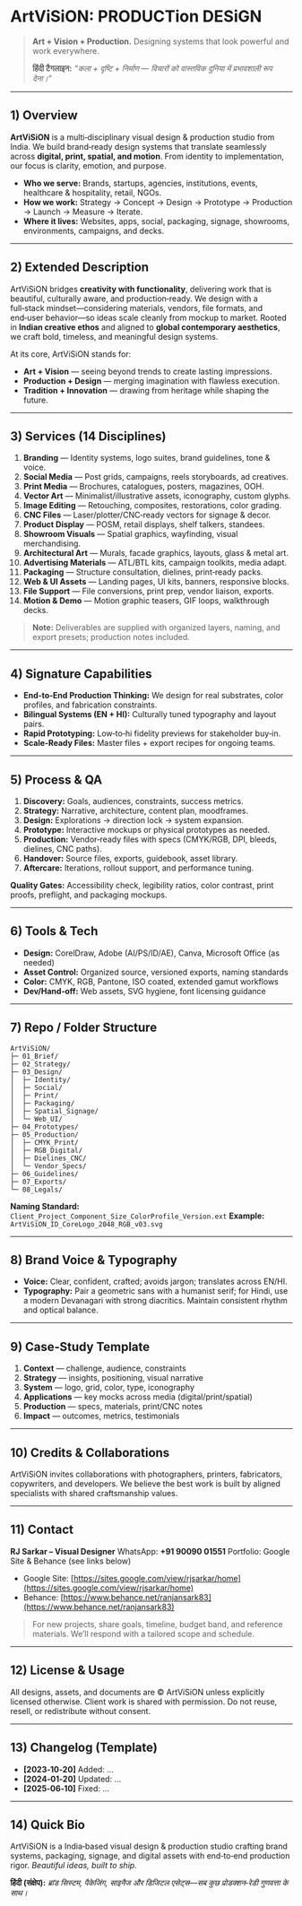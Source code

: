 # ArtViSiON: PRODUCTion DESiGN

> **Art + Vision + Production.** Designing systems that look powerful and work everywhere.
>
> **हिंदी टैगलाइन:** *“कला + दृष्टि + निर्माण — विचारों को वास्तविक दुनिया में प्रभावशाली रूप देना।”*

---

## 1) Overview

**ArtViSiON** is a multi‑disciplinary visual design & production studio from India. We build brand‑ready design systems that translate seamlessly across **digital, print, spatial, and motion**. From identity to implementation, our focus is clarity, emotion, and purpose.

* **Who we serve:** Brands, startups, agencies, institutions, events, healthcare & hospitality, retail, NGOs.
* **How we work:** Strategy → Concept → Design → Prototype → Production → Launch → Measure → Iterate.
* **Where it lives:** Websites, apps, social, packaging, signage, showrooms, environments, campaigns, and decks.

---

## 2) Extended Description

ArtViSiON bridges **creativity with functionality**, delivering work that is beautiful, culturally aware, and production‑ready. We design with a full‑stack mindset—considering materials, vendors, file formats, and end‑user behavior—so ideas scale cleanly from mockup to market. Rooted in **Indian creative ethos** and aligned to **global contemporary aesthetics**, we craft bold, timeless, and meaningful design systems.

At its core, ArtViSiON stands for:

* **Art + Vision** — seeing beyond trends to create lasting impressions.
* **Production + Design** — merging imagination with flawless execution.
* **Tradition + Innovation** — drawing from heritage while shaping the future.

---

## 3) Services (14 Disciplines)

1. **Branding** — Identity systems, logo suites, brand guidelines, tone & voice.
2. **Social Media** — Post grids, campaigns, reels storyboards, ad creatives.
3. **Print Media** — Brochures, catalogues, posters, magazines, OOH.
4. **Vector Art** — Minimalist/illustrative assets, iconography, custom glyphs.
5. **Image Editing** — Retouching, composites, restorations, color grading.
6. **CNC Files** — Laser/plotter/CNC‑ready vectors for signage & decor.
7. **Product Display** — POSM, retail displays, shelf talkers, standees.
8. **Showroom Visuals** — Spatial graphics, wayfinding, visual merchandising.
9. **Architectural Art** — Murals, facade graphics, layouts, glass & metal art.
10. **Advertising Materials** — ATL/BTL kits, campaign toolkits, media adapt.
11. **Packaging** — Structure consultation, dielines, print‑ready packs.
12. **Web & UI Assets** — Landing pages, UI kits, banners, responsive blocks.
13. **File Support** — File conversions, print prep, vendor liaison, exports.
14. **Motion & Demo** — Motion graphic teasers, GIF loops, walkthrough decks.

> **Note:** Deliverables are supplied with organized layers, naming, and export presets; production notes included.

---

## 4) Signature Capabilities

* **End‑to‑End Production Thinking:** We design for real substrates, color profiles, and fabrication constraints.
* **Bilingual Systems (EN + HI):** Culturally tuned typography and layout pairs.
* **Rapid Prototyping:** Low‑to‑hi fidelity previews for stakeholder buy‑in.
* **Scale‑Ready Files:** Master files + export recipes for ongoing teams.

---

## 5) Process & QA

1. **Discovery:** Goals, audiences, constraints, success metrics.
2. **Strategy:** Narrative, architecture, content plan, moodframes.
3. **Design:** Explorations → direction lock → system expansion.
4. **Prototype:** Interactive mockups or physical prototypes as needed.
5. **Production:** Vendor‑ready files with specs (CMYK/RGB, DPI, bleeds, dielines, CNC paths).
6. **Handover:** Source files, exports, guidebook, asset library.
7. **Aftercare:** Iterations, rollout support, and performance tuning.

**Quality Gates:** Accessibility check, legibility ratios, color contrast, print proofs, preflight, and packaging mockups.

---

## 6) Tools & Tech

* **Design:** CorelDraw, Adobe (AI/PS/ID/AE), Canva, Microsoft Office (as needed)
* **Asset Control:** Organized source, versioned exports, naming standards
* **Color:** CMYK, RGB, Pantone, ISO coated, extended gamut workflows
* **Dev/Hand‑off:** Web assets, SVG hygiene, font licensing guidance

---

## 7) Repo / Folder Structure

```
ArtViSiON/
├─ 01_Brief/
├─ 02_Strategy/
├─ 03_Design/
│  ├─ Identity/
│  ├─ Social/
│  ├─ Print/
│  ├─ Packaging/
│  ├─ Spatial_Signage/
│  └─ Web_UI/
├─ 04_Prototypes/
├─ 05_Production/
│  ├─ CMYK_Print/
│  ├─ RGB_Digital/
│  ├─ Dielines_CNC/
│  └─ Vendor_Specs/
├─ 06_Guidelines/
├─ 07_Exports/
└─ 08_Legals/
```

**Naming Standard:** `Client_Project_Component_Size_ColorProfile_Version.ext`
**Example:** `ArtViSiON_ID_CoreLogo_2048_RGB_v03.svg`

---

## 8) Brand Voice & Typography

* **Voice:** Clear, confident, crafted; avoids jargon; translates across EN/HI.
* **Typography:** Pair a geometric sans with a humanist serif; for Hindi, use a modern Devanagari with strong diacritics. Maintain consistent rhythm and optical balance.

---

## 9) Case‑Study Template

1. **Context** — challenge, audience, constraints
2. **Strategy** — insights, positioning, visual narrative
3. **System** — logo, grid, color, type, iconography
4. **Applications** — key mocks across media (digital/print/spatial)
5. **Production** — specs, materials, print/CNC notes
6. **Impact** — outcomes, metrics, testimonials

---

## 10) Credits & Collaborations

ArtViSiON invites collaborations with photographers, printers, fabricators, copywriters, and developers. We believe the best work is built by aligned specialists with shared craftsmanship values.

---

## 11) Contact

**RJ Sarkar – Visual Designer**
WhatsApp: **+91 90090 01551**
Portfolio: Google Site & Behance (see links below)

* Google Site: [https://sites.google.com/view/rjsarkar/home](https://sites.google.com/view/rjsarkar/home)
* Behance: [https://www.behance.net/ranjansark83](https://www.behance.net/ranjansark83)

> For new projects, share goals, timeline, budget band, and reference materials. We’ll respond with a tailored scope and schedule.

---

## 12) License & Usage

All designs, assets, and documents are © ArtViSiON unless explicitly licensed otherwise. Client work is shared with permission. Do not reuse, resell, or redistribute without consent.

---

## 13) Changelog (Template)

* **\[2023‑10‑20]** Added: …
* **\[2024‑01‑20]** Updated: …
* **\[2025‑06‑10]** Fixed: …

---

## 14) Quick Bio

ArtViSiON is a India‑based visual design & production studio crafting brand systems, packaging, signage, and digital assets with end‑to‑end production rigor. *Beautiful ideas, built to ship.*

**हिंदी (संक्षेप):** *ब्रांड सिस्टम, पैकेजिंग, साइनैज और डिजिटल एसेट्स—सब कुछ प्रोडक्शन‑रेडी गुणवत्ता के साथ।*
